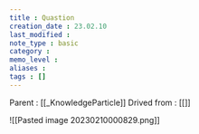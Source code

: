 ```yaml
---
title : Quastion
creation_date : 23.02.10
last_modified :
note_type : basic
category :
memo_level :
aliases : 
tags : []
---
```


Parent : [[_KnowledgeParticle]]
Drived from : [[]]

![[Pasted image 20230210000829.png]]